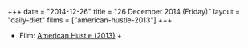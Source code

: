 +++
date = "2014-12-26"
title = "26 December 2014 (Friday)"
layout = "daily-diet"
films = ["american-hustle-2013"]
+++


* Film: [American Hustle (2013)](/films/american-hustle-2013) +